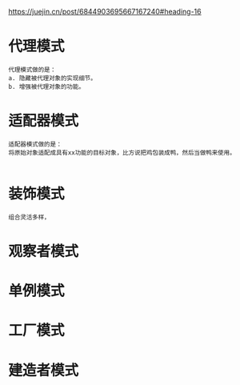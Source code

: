 https://juejin.cn/post/6844903695667167240#heading-16

# 代理模式
```
代理模式做的是：
a. 隐藏被代理对象的实现细节。
b. 增强被代理对象的功能。
```
# 适配器模式
```
适配器模式做的是：
将原始对象适配成具有xx功能的目标对象，比方说把鸡包装成鸭，然后当做鸭来使用。


```



# 装饰模式
```
组合灵活多样，
```

# 观察者模式



# 单例模式

# 工厂模式


# 建造者模式